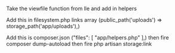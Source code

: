 Take the viewfile function from lle and add in helpers

Add this in filesystem.php links array (public_path('uploads') => storage_path('app/uploads'),)

Add this is composer.json ("files": [
                                "app/helpers.php"
                            ],)
then fire composer dump-autoload
then fire php artisan storage:link
